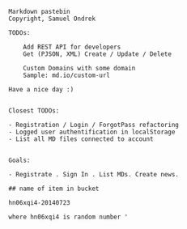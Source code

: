 
	Markdown pastebin
	Copyright, Samuel Ondrek
	
	TODOs:
	
		Add REST API for developers
		Get (PJSON, XML) Create / Update / Delete
		
		Custom Domains with some domain
		Sample: md.io/custom-url
		
	Have a nice day :)
	
	
	Closest TODOs:
	
	- Registration / Login / ForgotPass refactoring
	- Logged user authentification in localStorage
	- List all MD files connected to account
	
	
	Goals:
	
	- Registrate . Sign In . List MDs. Create news.
	
	## name of item in bucket
	
	hn06xqi4-20140723
	
	where hn06xqi4 is random number '
	